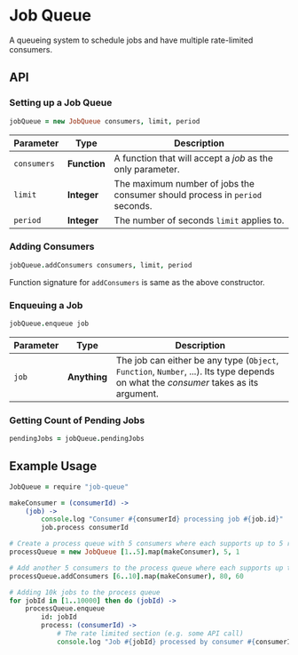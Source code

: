# Job Queue

A queueing system to schedule jobs and have multiple rate-limited consumers.

## API

### Setting up a Job Queue

```coffeescript
jobQueue = new JobQueue consumers, limit, period
```

|Parameter|Type|Description|
|---|---|---|
|`consumers`|**Function**|A function that will accept a *job* as the only parameter.|
|`limit`|**Integer**|The maximum number of jobs the consumer should process in `period` seconds.|
|`period`|**Integer**|The number of seconds `limit` applies to.|

### Adding Consumers

```coffeescript
jobQueue.addConsumers consumers, limit, period
```
Function signature for `addConsumers` is same as the above constructor.

### Enqueuing a Job

```coffeescript
jobQueue.enqueue job
```

|Parameter|Type|Description|
|---|---|---|
|`job`|**Anything**| The job can either be any type (`Object`, `Function`, `Number`, ...). Its type depends on what the *consumer* takes as its argument.|

### Getting Count of Pending Jobs

```coffeescript
pendingJobs = jobQueue.pendingJobs
```

## Example Usage

```coffeescript
JobQueue = require "job-queue"

makeConsumer = (consumerId) ->
	(job) ->
		console.log "Consumer #{consumerId} processing job #{job.id}"
		job.process consumerId

# Create a process queue with 5 consumers where each supports up to 5 requests per second
processQueue = new JobQueue [1..5].map(makeConsumer), 5, 1

# Add another 5 consumers to the process queue where each supports up to 80 jobs per minute
processQueue.addConsumers [6..10].map(makeConsumer), 80, 60

# Adding 10k jobs to the process queue
for jobId in [1..10000] then do (jobId) ->
	processQueue.enqueue
		id: jobId
		process: (consumerId) ->
			# The rate limited section (e.g. some API call)
			console.log "Job #{jobId} processed by consumer #{consumerId}"
```